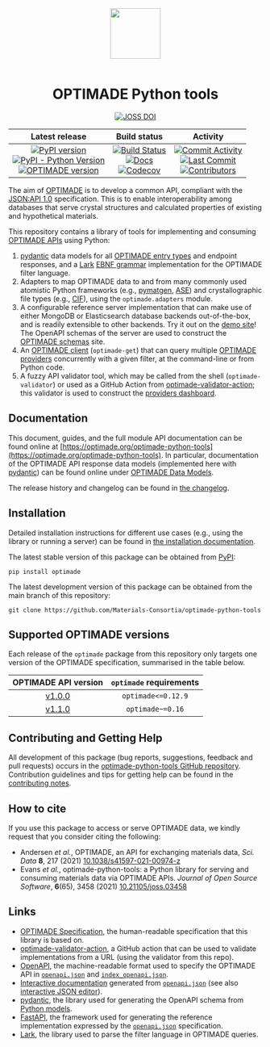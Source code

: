 <!-- markdownlint-disable MD033 -->
<!-- markdownlint-disable-next-line MD041 -->
<div align="center" style="padding-bottom: 1em;">
<img width="100px" align="center" src="https://matsci.org/uploads/default/original/2X/b/bd2f59b3bf14fb046b74538750699d7da4c19ac1.svg">
</div>

# <div align="center">OPTIMADE Python tools</div>

<div align="center">

<a href="https://doi.org/10.21105/joss.03458"><img alt="JOSS DOI" src="https://img.shields.io/badge/JOSS-10.21105%2Fjoss.03458-blueviolet"></a>
</div>

<div align="center">

<table>
<thead align="center">
<tr><th align="center">Latest release</th><th align="center">Build status</th><th align="center">Activity</th></tr>
</thead>

<tbody>
<tr>
  <td align="center">
    <a href="https://pypi.org/project/optimade"><img alt="PyPI version" src="https://img.shields.io/pypi/v/optimade?logo=pypi&logoColor=white"></a><br>
    <a href="https://pypi.org/project/optimade"><img alt="PyPI - Python Version"  src="https://img.shields.io/pypi/pyversions/optimade?logo=python&logoColor=white"></a><br>
    <a href="https://github.com/Materials-Consortia/OPTIMADE"><img alt="OPTIMADE version" src="https://img.shields.io/endpoint?url=https://raw.githubusercontent.com/Materials-Consortia/optimade-python-tools/main/optimade-version.json"></a>
  </td>
  <td align="center">
    <a href="https://github.com/Materials-Consortia/optimade-python-tools/actions?query=branch%3Amain+"><img alt="Build Status" src="https://img.shields.io/github/actions/workflow/status/Materials-Consortia/optimade-python-tools/ci.yml?logo=github"></a><br>
    <a href="https://optimade.org/optimade-python-tools"><img alt="Docs" src="https://img.shields.io/github/actions/workflow/status/Materials-Consortia/optimade-python-tools/ci_cd_updated_main.yml?label=docs&logo=github"></a><br>
    <a href="https://codecov.io/gh/Materials-Consortia/optimade-python-tools"><img alt="Codecov" src="https://img.shields.io/codecov/c/github/Materials-Consortia/optimade-python-tools?logo=codecov&logoColor=white&token=UJAtmqkZZO"></a><br>
  </td>
  <td align="center">
    <a href="https://github.com/Materials-Consortia/optimade-python-tools/pulse"><img alt="Commit Activity" src="https://img.shields.io/github/commit-activity/m/Materials-Consortia/optimade-python-tools?logo=github"></a><br>
    <a href="https://github.com/Materials-Consortia/optimade-python-tools/commits/main"><img alt="Last Commit" src="https://img.shields.io/github/last-commit/Materials-Consortia/optimade-python-tools/main?logo=github"></a><br>
    <a href="https://github.com/Materials-Consortia/optimade-python-tools/graphs/contributors"><img alt="Contributors" src="https://badgen.net/github/contributors/Materials-Consortia/optimade-python-tools?icon=github"></a>
  </td>
</tr>
</tbody>
</table>

</div>

The aim of [OPTIMADE](https://optimade.org) is to develop a common API, compliant with the [JSON:API 1.0](http://jsonapi.org/format/1.0/) specification.
This is to enable interoperability among databases that serve crystal structures and calculated properties of existing and hypothetical materials.

This repository contains a library of tools for implementing and consuming [OPTIMADE APIs](https://www.optimade.org) using Python:

1. [pydantic](https://github.com/pydantic/pydantic) data models for all [OPTIMADE entry types](https://www.optimade.org/optimade-python-tools/latest/all_models/) and endpoint responses, and a [Lark](https://github.com/lark-parser/lark) [EBNF grammar](https://en.wikipedia.org/wiki/Extended_Backus%E2%80%93Naur_form) implementation for the OPTIMADE filter language.
1. Adapters to map OPTIMADE data to and from many commonly used atomistic Python frameworks (e.g., [pymatgen](https://pymatgen.org/), [ASE](https://wiki.fysik.dtu.dk/ase/)) and crystallographic file types (e.g., [CIF](https://www.iucr.org/resources/cif)), using the `optimade.adapters` module.
1. A configurable reference server implementation that can make use of either MongoDB or Elasticsearch database backends out-of-the-box, and is readily extensible to other backends. Try it out on the [demo site](https://optimade.fly.dev)! The OpenAPI schemas of the server are used to construct the [OPTIMADE schemas](https://schemas.optimade.org/) site.
1. An [OPTIMADE client](https://www.optimade.org/optimade-python-tools/latest/getting_started/client/) (`optimade-get`) that can query multiple [OPTIMADE providers](https://optimade.org/providers-dashboard) concurrently with a given filter, at the command-line or from Python code.
1. A fuzzy API validator tool, which may be called from the shell (`optimade-validator`) or used as a GitHub Action from [optimade-validator-action](https://github.com/Materials-Consortia/optimade-validator-action); this validator is used to construct the [providers dashboard](https://optimade.org/providers-dashboard).


## Documentation

This document, guides, and the full module API documentation can be found online at [https://optimade.org/optimade-python-tools](https://optimade.org/optimade-python-tools).
In particular, documentation of the OPTIMADE API response data models (implemented here with [pydantic](https://github.com/pydantic/pydantic)) can be found online under [OPTIMADE Data Models](https://optimade.org/optimade-python-tools/latest/all_models).

The release history and changelog can be found in [the changelog](CHANGELOG.md).

## Installation

Detailed installation instructions for different use cases (e.g., using the library or running a server) can be found in [the installation documentation](INSTALL.md).

The latest stable version of this package can be obtained from [PyPI](https://pypi.org/project/optimade):

```shell
pip install optimade
```

The latest development version of this package can be obtained from the main branch of this repository:

```shell
git clone https://github.com/Materials-Consortia/optimade-python-tools
```

## Supported OPTIMADE versions

Each release of the `optimade` package from this repository only targets one version of the OPTIMADE specification, summarised in the table below.

<div align="center">

<table>

<thead>
    <tr>
        <th align="center">OPTIMADE API version</th>
        <th align="center"><code>optimade</code> requirements</th>
    </tr>
</thead>

<tbody>
    <tr>
        <td align="center"><a href="https://github.com/Materials-Consortia/OPTIMADE/blob/v1.0.0/optimade.rst">v1.0.0</a></td>
        <td align="center"><code>optimade<=0.12.9</code></td>  
    </tr>
    <tr>
        <td align="center"><a href="https://github.com/Materials-Consortia/OPTIMADE/blob/v1.1.0/optimade.rst">v1.1.0</a></td>
        <td align="center"><code>optimade~=0.16</code></td>
    </tr>
</tbody>
</table>
</div>

## Contributing and Getting Help

All development of this package (bug reports, suggestions, feedback and pull requests) occurs in the [optimade-python-tools GitHub repository](https://github.com/Materials-Consortia/optimade-python-tools).
Contribution guidelines and tips for getting help can be found in the [contributing notes](CONTRIBUTING.md).

## How to cite

If you use this package to access or serve OPTIMADE data, we kindly request that you consider citing the following:

- Andersen *et al.*, OPTIMADE, an API for exchanging materials data, *Sci. Data* **8**, 217 (2021) [10.1038/s41597-021-00974-z](https://doi.org/10.1038/s41597-021-00974-z)
- Evans *et al.*, optimade-python-tools: a Python library for serving and consuming materials data via OPTIMADE APIs. *Journal of Open Source Software*, **6**(65), 3458 (2021) [10.21105/joss.03458](https://doi.org/10.21105/joss.03458)

## Links

- [OPTIMADE Specification](https://github.com/Materials-Consortia/OPTIMADE/blob/develop/optimade.rst), the human-readable specification that this library is based on.
- [optimade-validator-action](https://github.com/Materials-Consortia/optimade-validator-action), a GitHub action that can be used to validate implementations from a URL (using the validator from this repo).
- [OpenAPI](https://github.com/OAI/OpenAPI-Specification), the machine-readable format used to specify the OPTIMADE API in [`openapi.json`](openapi/openapi.json) and [`index_openapi.json`](openapi/index_openapi.json).
- [Interactive documentation](https://petstore.swagger.io/?url=https://raw.githubusercontent.com/Materials-Consortia/optimade-python-tools/main/openapi/openapi.json) generated from [`openapi.json`](openapi/openapi.json) (see also [interactive JSON editor](https://editor.swagger.io/?url=https://raw.githubusercontent.com/Materials-Consortia/optimade-python-tools/main/openapi/openapi.json)).
- [pydantic](https://pydantic-docs.helpmanual.io/), the library used for generating the OpenAPI schema from [Python models](https://www.optimade.org/optimade-python-tools/all_models/).
- [FastAPI](https://fastapi.tiangolo.com/), the framework used for generating the reference implementation expressed by the [`openapi.json`](openapi/openapi.json) specification.
- [Lark](https://github.com/lark-parser/lark), the library used to parse the filter language in OPTIMADE queries.
